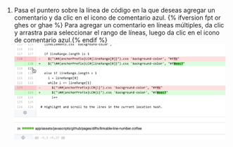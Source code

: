 1. Pasa el puntero sobre la línea de código en la que deseas agregar un comentario y da clic en el icono de comentario azul. {% ifversion fpt or ghes or ghae %} Para agregar un comentario en líneas múltiples, da clic y arrastra para seleccionar el rango de líneas, luego da clic en el icono de comentario azul.{% endif %} ![Icono de comentario azul](/assets/images/help/commits/hover-comment-icon.gif)
